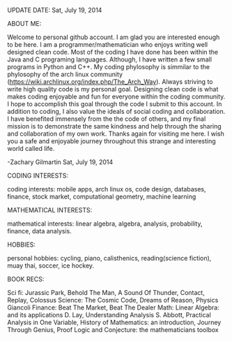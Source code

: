UPDATE DATE: Sat, July 19, 2014

ABOUT ME:

Welcome to personal github account. I am glad you are interested enough to be here. I am a programmer/mathematician who enjoys writing well designed clean code. Most of the coding I have done has been within the Java and C programing languages. Although, I have written a few small programs in Python and C++. My coding phylosophy is simmilar to the phylosophy of the arch linux community (https://wiki.archlinux.org/index.php/The_Arch_Way). Always striving to write high quality code is my personal goal. Designing clean code is what makes coding enjoyable and fun for everyone within the coding community. I hope to accomplish this goal through the code I submit to this account. In addition to coding, I also value the ideals of social coding and collaboration. I have benefited immensely from the the code of others, and my final mission is to demonstrate the same kindness and help through the sharing and collaboration of my own work. Thanks again for visiting me here. I wish you a safe and enjoyable journey throughout this strange and interesting world called life.

-Zachary Gilmartin
Sat, July 19, 2014


CODING INTERESTS:

coding interests: mobile apps, arch linux os, code design, databases, finance, stock market, computational geometry, machine learning


MATHEMATICAL INTERESTS:

mathematical interests: linear algebra, algebra, analysis, probability, finance, data analysis.


HOBBIES:

personal hobbies: cycling, piano, calisthenics, reading(science fiction), muay thai, soccer, ice hockey. 


BOOK RECS:

Sci fi: Jurassic Park, Behold The Man, A Sound Of Thunder, Contact, Replay, Colossus
Science: The Cosmic Code, Dreams of Reason, Physics Giancoli
Finance: Beat The Market, Beat The Dealer
Math: Linear Algebra: and its applications D. Lay, Understanding Analysis S. Abbott, Practical Analysis in One Variable, History of Mathematics: an introduction, Journey Through Genius, Proof Logic and Conjecture: the mathematicians toolbox  
